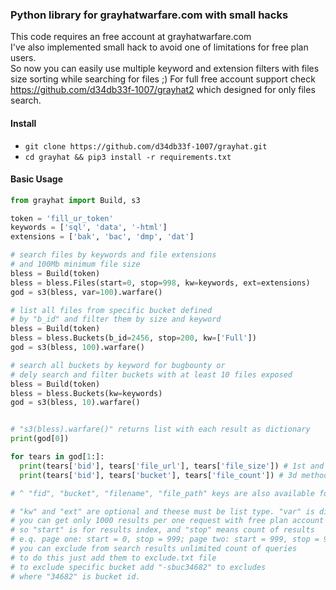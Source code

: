 ### Python library for grayhatwarfare.com with small hacks

This code requires an free account at grayhatwarfare.com \
I've also implemented small hack to avoid one of limitations for free plan users. \
So now you can easily use multiple keyword and extension filters with files size sorting while searching for files ;)
For full free account support check https://github.com/d34db33f-1007/grayhat2 which designed for only files search.

#### Install

* `git clone https://github.com/d34db33f-1007/grayhat.git`
* `cd grayhat && pip3 install -r requirements.txt`

#### Basic Usage

```py
from grayhat import Build, s3

token = 'fill_ur_token'
keywords = ['sql', 'data', '-html']
extensions = ['bak', 'bac', 'dmp', 'dat']

# search files by keywords and file extensions 
# and 100Mb minimum file size
bless = Build(token)
bless = bless.Files(start=0, stop=998, kw=keywords, ext=extensions)
god = s3(bless, var=100).warfare()

# list all files from specific bucket defined 
# by "b_id" and filter them by size and keyword
bless = Build(token)
bless = bless.Buckets(b_id=2456, stop=200, kw=['Full'])
god = s3(bless, 100).warfare()

# search all buckets by keyword for bugbounty or 
# dely search and filter buckets with at least 10 files exposed
bless = Build(token)
bless = bless.Buckets(kw=keywords)
god = s3(bless, 10).warfare()


# "s3(bless).warfare()" returns list with each result as dictionary
print(god[0])

for tears in god[1:]:
  print(tears['bid'], tears['file_url'], tears['file_size']) # 1st and 2nd methods
  print(tears['bid'], tears['bucket'], tears['file_count']) # 3d method

# ^ "fid", "bucket", "filename", "file_path" keys are also available for methods 1 and 2.

# "kw" and "ext" are optional and theese must be list type. "var" is digit and is optional either.
# you can get only 1000 results per one request with free plan account
# so "start" is for results index, and "stop" means count of results
# e.q. page one: start = 0, stop = 999; page two: start = 999, stop = 999; and so on
# you can exclude from search results unlimited count of queries
# to do this just add them to exclude.txt file
# to exclude specific bucket add "-sbuc34682" to excludes
# where "34682" is bucket id.
```
